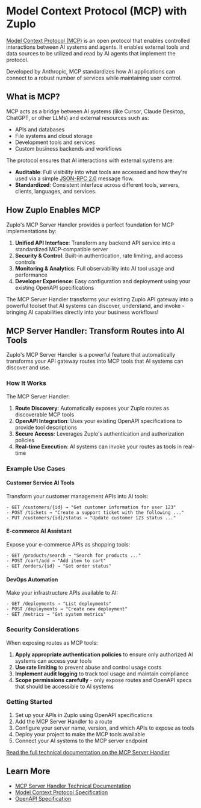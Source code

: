 # Model Context Protocol (MCP) with Zuplo

[Model Context Protocol (MCP)](https://modelcontextprotocol.io/introduction) is
an open protocol that enables controlled interactions between AI systems and
agents. It enables external tools and data sources to be utilized and read by AI
agents that implement the protocol.

Developed by Anthropic, MCP standardizes how AI applications can connect to a
robust number of services while maintaining user control.

## What is MCP?

MCP acts as a bridge between AI systems (like Cursor, Claude Desktop, ChatGPT,
or other LLMs) and external resources such as:

- APIs and databases
- File systems and cloud storage
- Development tools and services
- Custom business backends and workflows

The protocol ensures that AI interactions with external systems are:

- **Auditable**: Full visibility into what tools are accessed and how they're
  used via a simple [JSON-RPC 2.0](https://www.jsonrpc.org/specification)
  message flow.
- **Standardized**: Consistent interface across different tools, servers,
  clients, languages, and services.

## How Zuplo Enables MCP

Zuplo's MCP Server Handler provides a perfect foundation for MCP implementations
by:

1. **Unified API Interface**: Transform any backend API service into a
   standardized MCP-compatible server
2. **Security & Control**: Built-in authentication, rate limiting, and access
   controls
3. **Monitoring & Analytics**: Full observability into AI tool usage and
   performance
4. **Developer Experience**: Easy configuration and deployment using your
   existing OpenAPI specifications

The MCP Server Handler transforms your existing Zuplo API gateway into a
powerful toolset that AI systems can discover, understand, and invoke - bringing
AI capabilities directly into your business workflows!

## MCP Server Handler: Transform Routes into AI Tools

Zuplo's MCP Server Handler is a powerful feature that automatically transforms
your API gateway routes into MCP tools that AI systems can discover and use.

### How It Works

The MCP Server Handler:

1. **Route Discovery**: Automatically exposes your Zuplo routes as discoverable
   MCP tools
2. **OpenAPI Integration**: Uses your existing OpenAPI specifications to provide
   tool descriptions
3. **Secure Access**: Leverages Zuplo's authentication and authorization
   policies
4. **Real-time Execution**: AI systems can invoke your routes as tools in
   real-time

### Example Use Cases

#### Customer Service AI Tools

Transform your customer management APIs into AI tools:

```
- GET /customers/{id} → "Get customer information for user 123"
- POST /tickets → "Create a support ticket with the following ..."
- PUT /customers/{id}/status → "Update customer 123 status ..."
```

#### E-commerce AI Assistant

Expose your e-commerce APIs as shopping tools:

```
- GET /products/search → "Search for products ..."
- POST /cart/add → "Add item to cart"
- GET /orders/{id} → "Get order status"
```

#### DevOps Automation

Make your infrastructure APIs available to AI:

```
- GET /deployments → "List deployments"
- POST /deployments → "Create new deployment"
- GET /metrics → "Get system metrics"
```

### Security Considerations

When exposing routes as MCP tools:

1. **Apply appropriate authentication policies** to ensure only authorized AI
   systems can access your tools
2. **Use rate limiting** to prevent abuse and control usage costs
3. **Implement audit logging** to track tool usage and maintain compliance
4. **Scope permissions carefully** - only expose routes and OpenAPI specs that
   should be accessible to AI systems

### Getting Started

1. Set up your APIs in Zuplo using OpenAPI specifications
2. Add the MCP Server Handler to a route
3. Configure your server name, version, and which APIs to expose as tools
4. Deploy your project to make the MCP tools available
5. Connect your AI systems to the MCP server endpoint

[Read the full technical documentation on the MCP Server Handler](/docs/handlers/mcp-server)

## Learn More

- [MCP Server Handler Technical Documentation](/docs/handlers/mcp-server)
- [Model Context Protocol Specification](https://spec.modelcontextprotocol.io/)
- [OpenAPI Specification](https://swagger.io/specification/)
